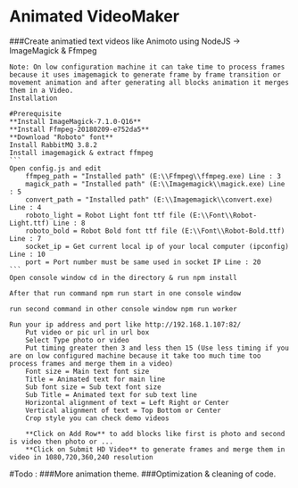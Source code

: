 # Animated VideoMaker
 ###Create animatied text videos like Animoto using NodeJS -> ImageMagick & Ffmpeg
 
	Note: On low configuration machine it can take time to process frames because it uses imagemagick to generate frame by frame transition or movement animation and after generating all blocks animation it merges them in a Video.
	Installation
	
	#Prerequisite
	**Install ImageMagick-7.1.0-Q16**
	**Install Ffmpeg-20180209-e752da5**
	**Download "Roboto" font**
	Install RabbitMQ 3.8.2
	Install imagemagick & extract ffmpeg
	```
	Open config.js and edit
		ffmpeg_path = "Installed path" (E:\\Ffmpeg\\ffmpeg.exe) Line : 3
		magick_path = "Installed path" (E:\\Imagemagick\\magick.exe) Line : 5
		convert_path = "Installed path" (E:\\Imagemagick\\convert.exe) Line : 4
		roboto_light = Robot Light font ttf file (E:\\Font\\Robot-Light.ttf) Line : 8
		roboto_bold = Robot Bold font ttf file (E:\\Font\\Robot-Bold.ttf) Line : 7
		socket_ip = Get current local ip of your local computer (ipconfig) Line : 10
		port = Port number must be same used in socket IP Line : 20
	```
	Open console window cd in the directory & run npm install
	
	After that run command npm run start in one console window
	
	run second command in other console window npm run worker
	
	Run your ip address and port like http://192.168.1.107:82/
		Put video or pic url in url box
		Select Type photo or video 
		Put timing greater then 3 and less then 15 (Use less timing if you are on low configured machine because it take too much time too process frames and merge them in a video)
		Font size = Main text font size
		Title = Animated text for main line
		Sub font size = Sub text font size
		Sub Title = Animated text for sub text line
		Horizontal alignment of text = Left Right or Center
		Vertical alignment of text = Top Bottom or Center
		Crop style you can check demo videos
		
		**Click on Add Row** to add blocks like first is photo and second is video then photo or ...
		**Click on Submit HD Video** to generate frames and merge them in video in 1080,720,360,240 resolution
#Todo :
###More animation theme.
###Optimization & cleaning of code.